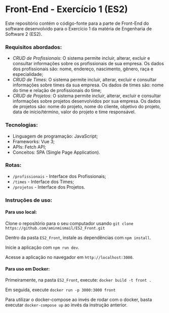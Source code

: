 #  Front-End - Exercício 1 (ES2)

Este repositório contém o código-fonte para a parte de Front-End do software desenvolvido para o Exercício 1 da matéria de Engenharia de Software 2 (ES2).

### Requisitos abordados:

- *CRUD de Profissionais*: O sistema permite incluir, alterar, excluir e consultar informações sobre os profissionais de sua empresa. Os dados dos profissionais são: nome, endereço, nascimento, gênero, raça e especialidade;
- *CRUD de Times*: O sistema permite incluir, alterar, excluir e consultar informações sobre times da sua empresa. Os dados de times são: nome do time e relação de profissionais do time;
- *CRUD de Projetos*: O sistema permite incluir, alterar, excluir e consultar informações sobre projetos desenvolvidos por sua empresa. Os dados de projetos são: nome do projeto, nome do cliente, objetivo do projeto, data de início/término, valor do projeto e time responsável.

### Tecnologias:

- Linguagem de programação: JavaScript;
- Frameworks: Vue 3;
- APIs: Fetch API;
- Conceitos: SPA (Single Page Application).

### Rotas:

- `/profissionais` - Interface dos Profissionais;
- `/times` - Interface dos Times;
- `/projetos` - Interface dos Projetos.

  
### Instruções de uso:

#### Para uso local:
Clone o repositório para o seu computador usando `git clone https://github.com/aminmismail/ES2_Front.git`

Dentro da pasta `ES2_Front`, instale as dependências com `npm install`.

Inicie a aplicação com `npm run dev`.

Acesse a aplicação no navegador em `http://localhost:3000`.

#### Para uso em Docker:

Primeiramente, na pasta `ES2_Front`, execute: `docker build -t front . `

Em seguida, execute `docker run -p 3000:3000 front`

Para utilizar o docker-compose ao invés de rodar com o docker, basta executar `docker-compose up` ao invés da instrução anterior.
